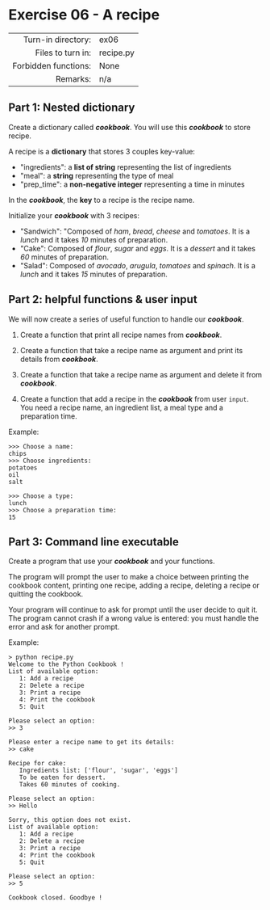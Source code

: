 # Exercise 06 - A recipe

|                         |                    |
| -----------------------:| ------------------ |
|   Turn-in directory:    |  ex06              |
|   Files to turn in:     |  recipe.py         |
|   Forbidden functions:  |  None              |
|   Remarks:              |  n/a               |
 

<!--***Hints:*** check what is a nested dictionary in Python.
-->

## Part 1: Nested dictionary
Create a dictionary called ***cookbook***. You will use this ***cookbook*** to store recipe.

A recipe is a **dictionary** that stores 3 couples key-value:
* "ingredients": a **list of string** representing the list of ingredients
* "meal": a **string** representing the type of meal
* "prep_time": a **non-negative integer** representing a time in minutes

In the ***cookbook***, the **key** to a recipe is the recipe name.

Initialize your ***cookbook*** with 3 recipes:
* "Sandwich": "Composed of *ham*, *bread*, *cheese* and *tomatoes*. It is a *lunch* and it takes *10* minutes of preparation.  
* "Cake": Composed of *flour*, *sugar* and *eggs*. It is a *dessert* and it takes *60* minutes of preparation.  
* "Salad": Composed of *avocado*, *arugula*, *tomatoes* and *spinach*. It is a *lunch* and it takes *15* minutes of preparation.  

## Part 2: helpful functions & user input

We will now create a series of useful function to handle our ***cookbook***.

1. Create a function that print all recipe names from ***cookbook***.

2. Create a function that take a recipe name as argument and print its details from ***cookbook***.

3. Create a function that take a recipe name as argument and delete it from ***cookbook***.

4. Create a function that add a recipe in the ***cookbook*** from user `input`. You need a recipe name, an ingredient list, a meal type and a preparation time. 

Example:
```
>>> Choose a name:
chips
>>> Choose ingredients:
potatoes
oil
salt

>>> Choose a type:
lunch
>>> Choose a preparation time:
15
```

## Part 3: Command line executable

Create a program that use your ***cookbook*** and your functions.

The program will prompt the user to make a choice between printing the cookbook content, printing one recipe, adding a recipe, deleting a recipe or quitting the cookbook.

Your program will continue to ask for prompt until the user decide to quit it. The program cannot crash if a wrong value is entered: you must handle the error and ask for another prompt.

Example:

```console
> python recipe.py
Welcome to the Python Cookbook !
List of available option:
   1: Add a recipe
   2: Delete a recipe
   3: Print a recipe
   4: Print the cookbook
   5: Quit

Please select an option:
>> 3

Please enter a recipe name to get its details:
>> cake

Recipe for cake:
   Ingredients list: ['flour', 'sugar', 'eggs']
   To be eaten for dessert.
   Takes 60 minutes of cooking.

Please select an option:
>> Hello

Sorry, this option does not exist.
List of available option:
   1: Add a recipe
   2: Delete a recipe
   3: Print a recipe
   4: Print the cookbook
   5: Quit

Please select an option:
>> 5

Cookbook closed. Goodbye !
```